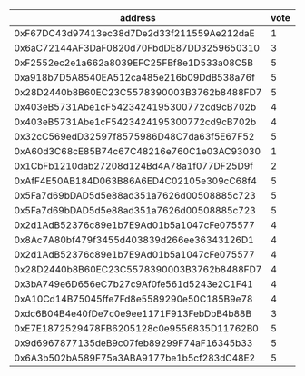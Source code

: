 address|vote|timestamp|signature
---|---|---|---
0xF67DC43d97413ec38d7De2d33f211559Ae212daE|1|1613489612|0x896d15ab09f656ca916d448faa50fefb92818c65391cd1165fe4387f4af0cec46bcbc1d8d998dc6e1c2487e95e209f58fc95a8e80831ffb5b79185450ae8e0481c
0x6aC72144AF3DaF0820d70FbdDE87DD3259650310|3|1613490901|0x5ec3de49941edfa4226b6f4e1f10d6a37f83a2d54d4685c2308be48808bf2e41349ab7fa8751ee0d037bd8cde1871f68720c7443ef90b6fd3b46b6133e22940c1b
0xF2552ec2e1a662a8039EFC25FBf8e1D533a08C5B|5|1613495155|0x160f209d8277b0ea0d2c8f9786935e778b766b4c2e8550f8d0d0e7aeb50f4ddb4abacbc8726a64a6e67f7eb92a2ae35f8a8bd893ae66581f5915c3ddfee808031c
0xa918b7D5A8540EA512ca485e216b09DdB538a76f|5|1613511025|0xd3cda53396589f56bb945f3198520c1e3c455cb7b0d42115b2843dced9e35bbe1a72839a08acbd32e5bc7f2ec182e24e7f9bcc0ea560a42284b62658642b0e721c
0x28D2440b8B60EC23C5578390003B3762b8488FD7|5|1613520403|0x2d190431077250282eceb899920c3f3b5931b5ec74e80ea911be85d27d3c62755e63eba3bcd2d71ead6a620cec79150abb8d91320d5caefe01b9d529694af1d81b
0x403eB5731Abe1cF5423424195300772cd9cB702b|4|1613520473|0x4c0f070d612b8941e7bb5d575a960c3504d5f8978311dc7b01c9c272b7266eb42d8339e2f898daac5726bdac6d1edcef272d39a92b315a4fda6b0ee6254284eb1b
0x403eB5731Abe1cF5423424195300772cd9cB702b|4|1613520502|0xbe91006afe3a48a65cedc2f2e480d4415d0cecbde0def7cbb1286ad236ff40c429bd56f387b7cb33615929470e2f1b1ead15cde93dd2bf948c34fee5d9f111791b
0x32cC569edD32597f8575986D48C7da63f5E67F52|5|1613528053|0xb5c7efc8a694f745de2f95257f0e84587e13824a902b12b8d717c8240af9c5e813374fd0ad26ab56fe086f7cb4138460f81201be6d48feee5332d1dbcedb602b1b
0xA60d3C68cE85B74c67C48216e760C1e03AC93030|1|1613528227|0x5bae7f746332ef5a32ebfd84dad0c99761a6d4ed4c23dbad6972916a4b0ebe067382a9dd3ef87ddc05822ad5fedaee3e3eb32343a85c80b0f43ca6cd6d4bcfd01b
0x1CbFb1210dab27208d124Bd4A78a1f077DF25D9f|2|1613536092|0xdc5d29c8fa6e58775ef94015dd87be89083f8301a87fb705811b3269458e6cb176d8fb68c37a8f4291250c47c802dd8cc8b6f82f2d057a316eeb0eda47c7d8f61c
0xAfF4E50AB184D063B86A6ED4C02105e309cC68f4|5|1613549849|0x0d99fd594d67cc8a3ac6f143a5c905ea532661da6841df1b58261abe622b6fda0a7a035c130cb4a07c54578adf4702ef728a067705f23e44e2e942e5ccfdbb231c
0x5Fa7d69bDAD5d5e88ad351a7626d00508885c723|5|1613552876|0x761a467fa09d2cf22f45b88d3391934402d502f835ebbded13d19ee6eba6fe29033b15d84ea014a0e1f79bfa96a7b59aaafca9d45b86576dac6901cf37b90def1c
0x5Fa7d69bDAD5d5e88ad351a7626d00508885c723|5|1613552892|0xf6e0fa3fa9a683f56185472d8835d65b6db008f65d12746b74f659a256a2f7e51f065c01d3d4e572d49d0115620ad58ba9f229b84d9658ab7d47dc625ac352ec1c
0x2d1AdB52376c89e1b7E9Ad01b5a1047cFe075577|4|1613554033|0x6fb845170caa9f115fa5829ecfa63c815d8a83a6275a4181365ed3393609844a2d8e07b70b4e3b959c62cb64b782afc72cadb4fba17088e20706f0a0492e3e7f1c
0x8Ac7A80bf479f3455d403839d266ee36343126D1|4|1613554142|0x0e4b8ad73ebedfdc373ee2daa4fc0640c594a31856abf3ecc306d538476070c66164e8c17fa4c96f951e3c5209070e28ca30a15b1542b13428aa9a45358e0ab01c
0x2d1AdB52376c89e1b7E9Ad01b5a1047cFe075577|4|1613554179|0xee651c446c3b300e1da88bd63683c4f366b856f65c469ce4957ecf6ee5b6ef605f2af5a54f1d58326be144456d1836236d4cbeac3cb386871a7f085776dfea311c
0x28D2440b8B60EC23C5578390003B3762b8488FD7|4|1613555397|0x72601bd2b7744fc4bc8acd1a3b0c452aa4b1f961792b54744b80ff6f2f8073070e674107b6ea6892963a1474f9d25f947544b3e55e9a06cb613b933a8d8bf4c61c
0x3bA749e6D656eC7b27c9Af0fe561d5243e2C1F41|4|1613555410|0xe8932848b714685e78ef42c44a778599d226d6a6ef30af7fa25b384801783e6b385ebeb0038e166d449649acc27d0df19194deda854cdacfe3cf6cc62ee18ffb1b
0xA10Cd14B75045ffe7Fd8e5589290e50C185B9e78|4|1613556291|0xe687a3d1ebcf22828998f36f217a1d7d9c173721288da6ff5613a300f36bd73457673b99760e7810d84f9d8b7479d6da67871df885e981c6d48829d638ec59db1c
0xdc6B04B4e40fDe7c0e9ee1171F913FebDbB4b88B|3|1613559917|0x7db4a6cf7b1541e77c117776eff2e9a011d89606f384115551045bd6783bde7b6befe8b5495e9dc27a4ea2b28c35b26fed1790c065c6abed403f2045a7c4e5101b
0xE7E1872529478FB6205128c0e9556835D11762B0|5|1613561825|0xc14887f8abdd1795cda6024dcdfb920ed943ba5561dba6dcae61737d82937a3a526f5a7da3c958f660006de240727d774790f5c2378e489450bcaa4f98bb03461b
0x9d6967877135deB9c07feb89299F74aF16345b33|5|1613563658|0x14f2349f851bef17999ddd929ec1d8944bb1e617f1576181c4edea8f9e7fe7ac3ab5cf1fe821dfe1b0c66ac71c87ca0d5ba8bec7c600e8f07dfa49f733fc26a61c
0x6A3b502bA589F75a3ABA9177be1b5cf283dC48E2|5|1613563686|0xbbab2cadcde88923a17752d86c13827cee596ae9f9d722856873079621c5764f282f30c42259dd59b0c1f009d0fbaf04c5e74ff3e523d0bd3c101121b8013e011c